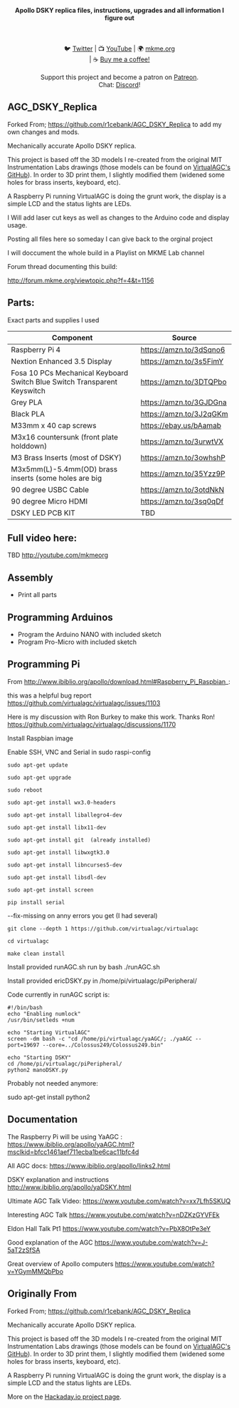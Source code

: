 
<p align="center">
<b>Apollo DSKY replica files, instructions, upgrades and all information I figure out  </b><br>
<br><br>
<br>🐦 <a href="https://twitter.com/mkmeorg">Twitter</a>
| 📺 <a href="https://www.youtube.com/mkmeorg">YouTube</a>
| 🌍 <a href="http://www.mkme.org">mkme.org</a><br>
| ☕ <a href="https://ko-fi.com/mkmeorg">Buy me a coffee! </a><br>
<br>
Support this project and become a patron on <a href="https://www.patreon.com/EricWilliam">Patreon</a>.<br>
Chat: <a href="https://discord.gg/j9S4Fgv">Discord</a></b>!
</p>

## AGC_DSKY_Replica

Forked From; https://github.com/r1cebank/AGC_DSKY_Replica to add my own changes and mods.

Mechanically accurate Apollo DSKY replica.

This project is based off the 3D models I re-created from the original MIT Instrumentation Labs drawings (those models can be found on [VirtualAGC's GitHub](https://github.com/virtualagc/virtualagc/tree/mechanical/3D-models)). 
In order to 3D print them, I slightly modified them (widened some holes for brass inserts, keyboard, etc).

A Raspberry Pi running VirtualAGC is doing the grunt work, the display is a simple LCD and the status lights are LEDs. 



I Will add laser cut keys as well as changes to the Arduino code and display usage.  
 
Posting all files here so someday I can give back to the orginal project

I will doccument the whole build in a Playlist on MKME Lab channel 

Forum thread documenting this build:

http://forum.mkme.org/viewtopic.php?f=4&t=1156
 
## Parts:

Exact parts and supplies I used

|     Component    | Source  |
| ---------- |----------------|
| Raspberry Pi 4  | https://amzn.to/3dSqno6
| Nextion Enhanced 3.5 Display | https://amzn.to/3s5FimY
| Fosa 10 PCs Mechanical Keyboard Switch Blue Switch Transparent Keyswitch  | https://amzn.to/3DTQPbo
| Grey PLA  | https://amzn.to/3GJDGna
| Black PLA | https://amzn.to/3J2qGKm
| M33mm x 40 cap screws | https://ebay.us/bAamab
| M3x16 countersunk (front plate holddown) | https://amzn.to/3urwtVX
| M3 Brass Inserts (most of DSKY) | https://amzn.to/3owhshP
|M3x5mm(L)-5.4mm(OD) brass inserts (some holes are big| https://amzn.to/35Yzz9P
| 90 degree USBC Cable | https://amzn.to/3otdNkN
| 90 degree Micro HDMI | https://amzn.to/3sq0qDf
| DSKY LED PCB KIT | TBD 



## Full video here:

TBD http://youtube.com/mkmeorg

## Assembly

- Print all parts 

## Programming Arduinos

- Program the Arduino NANO with included sketch
- Program Pro-Micro with included sketch

## Programming Pi

From http://www.ibiblio.org/apollo/download.html#Raspberry_Pi_Raspbian_:
 
this was a helpful bug report https://github.com/virtualagc/virtualagc/issues/1103

Here is my discussion with Ron Burkey to make this work.  Thanks Ron!  https://github.com/virtualagc/virtualagc/discussions/1170

Install Raspbian image

Enable SSH, VNC and Serial in sudo raspi-config 

``` 
sudo apt-get update

sudo apt-get upgrade 

sudo reboot

sudo apt-get install wx3.0-headers
 
sudo apt-get install liballegro4-dev 

sudo apt-get install libx11-dev

sudo apt-get install git  (already installed) 

sudo apt-get install libwxgtk3.0

sudo apt-get install libncurses5-dev 

sudo apt-get install libsdl-dev

sudo apt-get install screen

pip install serial

``` 

--fix-missing on anny errors you get (I had several)

``` 
git clone --depth 1 https://github.com/virtualagc/virtualagc

cd virtualagc

make clean install
``` 

Install provided runAGC.sh run by bash ./runAGC.sh

Install provided ericDSKY.py in /home/pi/virtualagc/piPeripheral/

Code currently in runAGC script is: 

``` 
#!/bin/bash
echo "Enabling numlock"
/usr/bin/setleds +num

echo "Starting VirtualAGC"
screen -dm bash -c "cd /home/pi/virtualagc/yaAGC/; ./yaAGC --port=19697 --core=../Colossus249/Colossus249.bin"

echo "Starting DSKY"
cd /home/pi/virtualagc/piPeripheral/
python2 manoDSKY.py
```

Probably not needed anymore:

sudo apt-get install python2


## Documentation

The Raspberry Pi will be using YaAGC : https://www.ibiblio.org/apollo/yaAGC.html?msclkid=bfcc1461aef711ecba1be6cac11bfc4d

All AGC docs: https://www.ibiblio.org/apollo/links2.html

DSKY explanation and instructions http://www.ibiblio.org/apollo/yaDSKY.html 

Ultimate AGC Talk Video: https://www.youtube.com/watch?v=xx7Lfh5SKUQ

Interesting AGC Talk https://www.youtube.com/watch?v=nDZKzGYVFEk 

Eldon Hall Talk Pt1 https://www.youtube.com/watch?v=PbX8OtPe3eY 

Good explanation of the AGC https://www.youtube.com/watch?v=J-5aT2zSfSA

Great overview of Apollo computers https://www.youtube.com/watch?v=YGymMMQbPbo


Originally From 
------------------------------------------------------------------------------------------------


Forked From; https://github.com/r1cebank/AGC_DSKY_Replica

Mechanically accurate Apollo DSKY replica.

This project is based off the 3D models I re-created from the original MIT Instrumentation Labs drawings (those models can be found on [VirtualAGC's GitHub](https://github.com/virtualagc/virtualagc/tree/mechanical/3D-models)). 
In order to 3D print them, I slightly modified them (widened some holes for brass inserts, keyboard, etc).

A Raspberry Pi running VirtualAGC is doing the grunt work, the display is a simple LCD and the status lights are LEDs. 


More on the [Hackaday.io project page](https://hackaday.io/project/174524).

